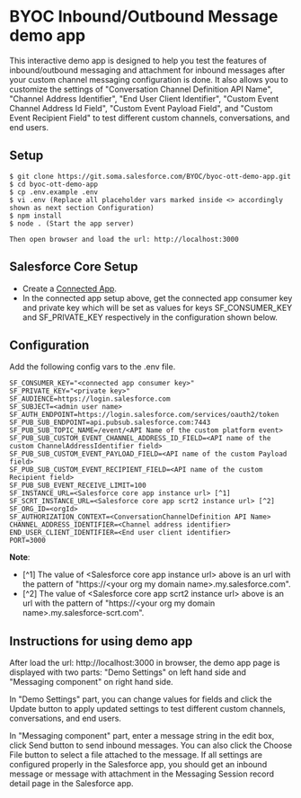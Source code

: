 # BYOC Inbound/Outbound Message demo app
This interactive demo app is designed to help you test the features of inbound/outbound messaging and attachment for inbound messages after your custom channel messaging configuration is done. It also allows you to customize the settings of "Conversation Channel Definition API Name", "Channel Address Identifier", "End User Client Identifier", "Custom Event Channel Address Id Field", "Custom Event Payload Field", and "Custom Event Recipient Field" to test different custom channels, conversations, and end users.

## Setup

```
$ git clone https://git.soma.salesforce.com/BYOC/byoc-ott-demo-app.git
$ cd byoc-ott-demo-app
$ cp .env.example .env
$ vi .env (Replace all placeholder vars marked inside <> accordingly shown as next section Configuration)
$ npm install
$ node . (Start the app server)

Then open browser and load the url: http://localhost:3000
```

## Salesforce Core Setup

- Create a [Connected App](https://git.soma.salesforce.com/service-cloud-realtime/scrt2-interaction-service/blob/master/CONNECTED_APP.md).
- In the connected app setup above, get the connected app consumer key and private key which will be set as values for keys SF_CONSUMER_KEY and SF_PRIVATE_KEY respectively in the configuration shown below.

## Configuration
Add the following config vars to the .env file.

```
SF_CONSUMER_KEY="<connected app consumer key>"
SF_PRIVATE_KEY="<private key>"
SF_AUDIENCE=https://login.salesforce.com
SF_SUBJECT=<admin user name>
SF_AUTH_ENDPOINT=https://login.salesforce.com/services/oauth2/token
SF_PUB_SUB_ENDPOINT=api.pubsub.salesforce.com:7443
SF_PUB_SUB_TOPIC_NAME=/event/<API Name of the custom platform event>
SF_PUB_SUB_CUSTOM_EVENT_CHANNEL_ADDRESS_ID_FIELD=<API name of the custom ChannelAddressIdentifier field>
SF_PUB_SUB_CUSTOM_EVENT_PAYLOAD_FIELD=<API name of the custom Payload field>
SF_PUB_SUB_CUSTOM_EVENT_RECIPIENT_FIELD=<API name of the custom Recipient field>
SF_PUB_SUB_EVENT_RECEIVE_LIMIT=100
SF_INSTANCE_URL=<Salesforce core app instance url> [^1]
SF_SCRT_INSTANCE_URL=<Salesforce core app scrt2 instance url> [^2]
SF_ORG_ID=<orgId>
SF_AUTHORIZATION_CONTEXT=<ConversationChannelDefinition API Name>
CHANNEL_ADDRESS_IDENTIFIER=<Channel address identifier>
END_USER_CLIENT_IDENTIFIER=<End user client identifier>
PORT=3000
```

**Note**: 
- [^1] The value of \<Salesforce core app instance url\> above is an url with the pattern of "https://\<your org my domain name\>.my.salesforce.com".
- [^2] The value of \<Salesforce core app scrt2 instance url\> above is an url with the pattern of "https://\<your org my domain name\>.my.salesforce-scrt.com".

## Instructions for using demo app
After load the url: http://localhost:3000 in browser, the demo app page is displayed with two parts: "Demo Settings" on left hand side and "Messaging component" on right hand side.

In "Demo Settings" part, you can change values for fields and click the Update button to apply updated settings to test different custom channels, conversations, and end users.

In "Messaging component" part, enter a message string in the edit box, click Send button to send inbound messages. You can also click the Choose File button to select a file attached to the message. If all settings are configured properly in the Salesforce app, you should get an inbound message or message with attachment in the Messaging Session record detail page in the Salesforce app.
